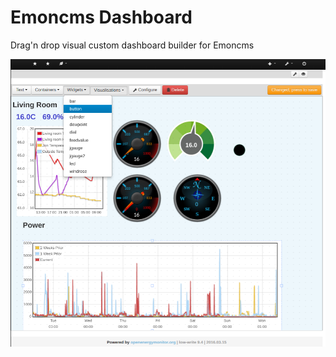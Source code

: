 # Emoncms Dashboard 

Drag'n drop visual custom dashboard builder for Emoncms

![dashboard](dashboard.png)